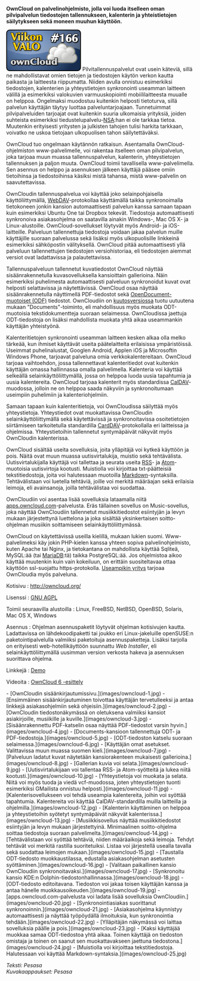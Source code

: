 <!--
Title: 4x10 ownCloud - Viikon VALO #166
Date: 2014/03/02
Pageimage: valo166-owncloud.png
Tags: Linux,Windows,Mac OS X,FreeBSD,OpenBSD,NetBSD,Solaris,Palvelin,Pilvipalvelu
-->

**OwnCloud on palvelinohjelmisto, jolla voi luoda itselleen oman
pilvipalvelun tiedostojen tallennukseen, kalenterin ja yhteistietojen
säilytykseen sekä moneen muuhun käyttöön.**

![](images/valo166-owncloud.png "fig:valo166-owncloud.png")
Pilvitallennuspalvelut ovat usein käteviä, sillä ne mahdollistavat omien
tietojen ja tiedostojen käytön verkon kautta paikasta ja laitteesta
riippumatta. Niiden avulla onnistuu esimerkiksi tiedostojen, kalenterien
ja yhteystietojen synkronointi useamman laitteen välillä ja esimerkiksi
valokuvien varmuuskopiointi mobiililaitteesta muualle on helppoa.
Ongelmaksi muodostuu kuitenkin helposti tietoturva, sillä palvelun
käyttäjän täytyy luottaa palveluntarjoajaan. Tunnetuimmat
pilvipalveluiden tarjoajat ovat kuitenkin suuria ulkomaisia yrityksiä,
joiden suhteista esimerkiksi
tiedustelupalvelu-[NSA](http://fi.wikipedia.org/wiki/NSA):han ei ole
tarkkaa tietoa. Muutenkin erityisesti yritysten ja julkisten tahojen
tulisi harkita tarkkaan, voivatko ne uskoa tietojaan ulkopuolisen tahon
säilytettäväksi.

OwnCloud tuo ongelmaan käytännön ratkaisun. Asentamalla
OwnCloud-ohjelmiston www-palvelimelle, voi rakentaa itselleen oman
pilvipalvelun, joka tarjoaa muun muassa tallennuspalvelun, kalenterin,
yhteystietojen tallennuksen ja paljon muuta. OwnCloud toimii
tavallisella www-palvelimella. Sen asennus on helppo ja asennuksen
jälkeen käyttäjä pääsee omiin tietoihinsa ja tiedostoihinsa käsiksi
mistä tahansa, mistä www-palvelin on saavutettavissa.

OwnCloudin tallennuspalvelua voi käyttää joko selainpohjaisella
käyttöliittymällä,
[WebDAV](http://en.wikipedia.org/wiki/WebDAV)-protokollaa käyttämällä
taikka synkronoimalla tietokoneen jonkin kansion automaattisesti
palvelun kanssa samaan tapaan kuin esimerkiksi Ubuntu One tai Dropbox
tekevät. Tiedostoja automaattisesti synkronoiva asiakasohjelma on
saatavilla ainakin Windows-, Mac OS X- ja Linux-alustoille.
OwnCloud-sovellukset löytyvät myös Android- ja iOS-laitteille. Palveluun
tallennettuja tiedostoja voidaan jakaa palvelun muille käyttäjille
suoraan palvelussa sekä lisäksi myös ulkopuolisille linkkeinä
esimerkiksi sähköpostin välityksellä. OwnCloud pitää automaattisesti
yllä palveluun tallennettujen tiedostojen versiohistoriaa, eli
tiedostojen aiemmat versiot ovat ladattavissa ja palautettavissa.

Tallennuspalveluun tallennetut kuvatiedostot OwnCloud näyttää
sisäänrakennetulla kuvasovelluksella kansioittain gallerioina. Näin
esimerkiksi puhelimesta automaattisesti palveluun synkronoidut kuvat
ovat helposti selattavissa ja näytettävissä. OwnCloud osaa näyttää
sisäänrakennetulla näyttimellä PDF-tiedostot sekä
[OpenDocument-muotoiset (ODF)](Vapaat_tiedostomuodot)
tiedostot. OwnCloudiin on [kuutosversiossa](http://owncloud.org/six/)
tuotu uutuutena mukaan "Documents"-toiminto, eli mahdollisuus myös
muokata ODT-muotoisia tekstidokumentteja suoraan selaimessa.
OwnCloudissa jaettuja ODT-tiedostoja on lisäksi mahdollista muokata yhtä
aikaa useammankin käyttäjän yhteistyönä.

Kalenteritietojen synkronointi useamman laitteen kesken alkaa olla melko
tärkeää, kun ihmiset käyttävät useita päätelaitteita erilaisissa
ympäristöissä. Useimmat puhelinalustat, Googlen Android, Applen iOS ja
Microsoftin Windows Phone, tarjoavat palveluna omia
verkkokalentereitaan. OwnCloud tarjoaa vaihtoehdon, jossa tallennettavat
kalenteritiedot ovat kuitenkin käyttäjän omassa hallinnassa omalla
palvelimella. Kalenteria voi käyttää selkeällä selainkäyttöliittymällä,
jossa on helppoa luoda uusia tapahtumia ja uusia kalentereita. OwnCloud
tarjoaa kalenterit myös standardissa
[CalDAV](http://en.wikipedia.org/wiki/CalDAV)-muodossa, jolloin ne on
helppoa saada näkyviin ja synkronoitumaan useimpiin puhelimiin ja
kalenteriohjelmiin.

Samaan tapaan kuin kalenteritietoja, voi OwnCloudissa säilyttää myös
yhteystietoja. Yhteystiedot ovat muokattavissa OwnCloudin
selainkäyttöliittymällä sekä käytettävissä ja synkronoitavissa
osoitetietojen siirtämiseen tarkoitetulla standardilla
[CardDAV](http://en.wikipedia.org/wiki/CardDAV)-protokollalla eri
laitteissa ja ohjelmissa. Yhteystietoihin tallennetut syntymäpäivät
näkyvät myös OwnCloudin kalenterissa.

OwnCloud sisältää useita sovelluksia, joita ylläpitäjä voi kytkeä
käyttöön ja pois. Näitä ovat muun muassa uutisvirtalukija, muistio sekä
tehtävälista. Uutisvirtalukijalla käyttäjä voi tallettaa ja seurata
useita [RSS](http://fi.wikipedia.org/wiki/RSS)- ja
[Atom](http://fi.wikipedia.org/wiki/Atom)-muotoisia uutisvirtoja
kootusti. Muistiolla voi kirjoittaa txt-päätteisiä tekstitiedostoja,
joita voi halutessaan muotoilla
[Markdown](http://en.wikipedia.org/wiki/Markdown)-syntaksilla.
Tehtävälistaan voi luetella tehtäviä, joille voi merkitä määräajan sekä
erilaisia leimoja, eli avainsanoja, joilla tehtävälistaa voi suodattaa.

OwnCloudiin voi asentaa lisää sovelluksia lataamalla niitä
[apps.owncloud.com](http://apps.owncloud.com/)-palvelusta. Eräs
tällainen sovellus on Music-sovellus, joka näyttää OwnCloudiin
tallennetut musiikkitiedostot esiintyjän ja levyn mukaan järjestettynä
luettelona ja joka sisältää yksinkertaisen soitto-ohjelman musiikin
soittamiseen selainkäyttöliittymässä.

OwnCloud on käytettävissä useilla kielillä, mukaan lukien suomi.
Www-palvelimeksi käy jokin PHP-kielen kanssa yhteen sopiva
palvelinohjelmisto, kuten Apache tai Nginx, ja tietokantana on
mahdollista käyttää Sqliteä, MySQL:ää (tai
[MariaDB](MariaDB):tä) taikka PostgreSQL:ää. Jos ohjelmistoa
aikoo käyttää muutenkin kuin vain kokeiluun, on erittäin suositeltavaa
ottaa käyttöön ssl-suojattu https-protokolla. [Useampikin
yritys](http://owncloud.org/providers/) tarjoaa OwnCloudia myös
palveluna.

Kotisivu
:   <http://owncloud.org/>

Lisenssi
:   [GNU AGPL](http://www.gnu.org/licenses/agpl-3.0.html)

Toimii seuraavilla alustoilla
:   Linux, FreeBSD, NetBSD, OpenBSD, Solaris, Mac OS X, Windows

Asennus
:   Ohjelman asennuspaketit löytyvät ohjelman kotisivujen kautta.
    Ladattavissa on lähdekoodipaketti tai joukko eri Linux-jakeluille
    openSUSE:n paketointipalvelulla valmiiksi paketoituja
    asennuspaketteja. Lisäksi tarjolla on erityisesti
    web-hotellikäyttöön suunnattu *Web Installer*, eli
    selainkäyttöliittymällä uusimman version verkosta hakeva ja
    asennuksen suorittava ohjelma.

Linkkejä
:   [Demo](http://demo.owncloud.org)

Videoita
:   [OwnCloud 6 -esittely](https://www.youtube.com/watch?v=70pCBnNPdew)

<div class="psgallery" markdown="1">
-   [OwnCloudin sisäänkirjautumissivu.](images/owncloud-1.jpg)
-   [Ensimmäinen sisäänkirjautuminen toivottaa käyttäjän tervetulleeksi
    ja antaa linkkejä asiakasohjelmiin sekä
    ohjeisiin.](images/owncloud-2.jpg)
-   [OwnCloudin tiedostonäkymässä on oletuksena valmiiksi kansiot
    asiakirjoille, musiikille ja kuville.](images/owncloud-3.jpg)
-   [Sisäänrakennettu PDF-katselin osaa näyttää PDF-tiedostot varsin
    hyvin.](images/owncloud-4.jpg)
-   [Documents-kansioon tallennettuja ODT- ja
    PDF-tiedostoja.](images/owncloud-5.jpg)
-   [ODT-tiedoston katselu suoraan selaimessa.](images/owncloud-6.jpg)
-   [Käyttäjän omat asetukset. Valittavissa muun muassa suomen
    kieli.](images/owncloud-7.jpg)
-   [Palveluun ladatut kuvat näytetään kansiorakenteen mukaisesti
    gallerioina.](images/owncloud-8.jpg)
-   [Gallerian kuvia voi selata.](images/owncloud-9.jpg)
-   [Uutisvirtalukijaan voi tallentaa RSS- ja Atom-syötteitä ja lukea
    niitä kootusti.](images/owncloud-10.jpg)
-   [Yhteystietoja voi muokata ja selata. Niitä voi myös tuoda ja viedä
    vcf-muodossa, joten yhteystietojen tuonti esimerkiksi GMailista
    onnistuu helposti.](images/owncloud-11.jpg)
-   [Kalenterisovellukseen voi tehdä useampia kalentereita, joihin voi
    syöttää tapahtumia. Kalentereita voi käyttää CalDAV-standardilla
    muilla laitteilla ja ohjelmilla.](images/owncloud-12.jpg)
-   [Kalenterin käyttäminen on helppoa ja yhteystietoihin syötetyt
    syntymäpäivät näkyvät kalenterissa.](images/owncloud-13.jpg)
-   [Musiikkisovellus näyttää musiikkitiedostot esiintyjän ja levyn
    mukaan järjestettyinä. Minimaalinen soitto-ohjelma soittaa
    tiedostoja suoraan palvelimelta.](images/owncloud-14.jpg)
-   [Tehtävälistaan voi syöttää tehtäviä, niiden määräaikoja sekä
    leimoja. Tehdyt tehtävät voi merkitä rastilla suoritetuiksi. Listaa
    voi järjestellä usealla tavalla sekä suodattaa leimojen
    mukaan.](images/owncloud-15.jpg)
-   [Taustalla ODT-tiedosto muokkaustilassa, edustalla asiakasohjelman
    asetusten syöttäminen.](images/owncloud-16.jpg)
-   [Valitaan paikallinen kansio OwnCloudiin
    synkronoitavaksi.](images/owncloud-17.jpg)
-   [Synkronoitu kansio KDE:n
    Dolphin-tiedostonhallinnassa.](images/owncloud-18.jpg)
-   [ODT-tiedosto editoitavana. Tiedoston voi jakaa toisen käyttäjän
    kanssa ja antaa hänelle muokkausoikeuden.](images/owncloud-19.jpg)
-   [apps.owncloud.com-palvelusta voi ladata lisää sovelluksia
    OwnCloudiin.](images/owncloud-20.jpg)
-   [Synkronointiasiakas suorittanut
    synkronoinnin.](images/owncloud-21.jpg)
-   [Asiakasohjelma käynnistyy automaattisesti ja näyttää työpöydällä
    ilmoituksia, kun synkronointia tehdään.](images/owncloud-22.jpg)
-   [Ylläpitäjän näkymässä voi laittaa sovelluksia päälle ja
    pois.](images/owncloud-23.jpg)
-   [Kaksi käyttäjää muokkaa samaa ODT-tiedostoa yhtä aikaa. Toinen
    käyttäjä on tiedoston omistaja ja toinen on saanut sen
    muokattavakseen jaettuna tiedostona.](images/owncloud-24.jpg)
-   [Muistiolla voi kirjoittaa tekstitiedostoja. Halutessaan voi käyttää
    Markdown-syntaksia.](images/owncloud-25.jpg)
</div>

*Teksti: Pesasa* <br />
*Kuvakaappaukset: Pesasa*

